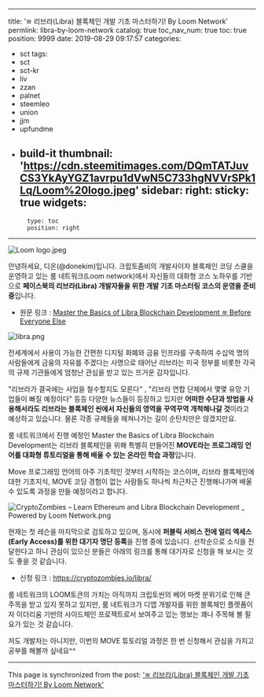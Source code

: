 
---
title: '≋ 리브라(Libra) 블록체인 개발 기초 마스터하기! By Loom Network'
permlink: libra-by-loom-network
catalog: true
toc_nav_num: true
toc: true
position: 9999
date: 2019-08-29 09:17:57
categories:
- sct
tags:
- sct
- sct-kr
- liv
- zzan
- palnet
- steemleo
- union
- jjm
- upfundme
- build-it
thumbnail: 'https://cdn.steemitimages.com/DQmTATJuvCS3YkAyYGZ1avrpu1dVwN5C733hgNVVrSPk1Lq/Loom%20logo.jpeg'
sidebar:
    right:
        sticky: true
widgets:
    -
        type: toc
        position: right
---


![Loom logo.jpeg](https://cdn.steemitimages.com/DQmTATJuvCS3YkAyYGZ1avrpu1dVwN5C733hgNVVrSPk1Lq/Loom%20logo.jpeg)

안녕하세요, 디온(@donekim)입니다. 크립토좀비의 개발사이자 블록체인 코딩 스쿨을 운영하고 있는 룸 네트워크(Loom network)에서 자신들의 대화형 코스 노하우를 기반으로 **페이스북의 리브라(Libra) 개발자들을 위한 개발 기초 마스터링 코스의 운영을 준비 중**입니다.


- 원문 링크 : [Master the Basics of Libra Blockchain Development ≋ Before Everyone Else](https://medium.com/loom-network/master-the-basics-of-libra-blockchain-development-before-everyone-else-ad699112b326)

![libra.png](https://cdn.steemitimages.com/DQmbxuN9jXgBmVt9KfAgTaWTwVNHJnEUPkH5JbpBVNJHrax/libra.png)

전세계에서 사용이 가능한 간편한 디지털 화폐와 금융 인프라를 구축하여 수십억 명의 사람들에게 금융의 자유를 주겠다는 사명으로 태어난 리브라는 미국 정부를 비롯한 각국의 규제 기관들에게 엄청난 관심을 받고 있는 뜨거운 감자입니다.

"리브라가 결국에는 사업을 철수할지도 모른다" , "리브라 연합 단체에서 몇몇 유망 기업들이 빠질 예정이다" 등등 다양한 뉴스들이 등장하고 있지만 **어떠한 수단과 방법을 사용해서라도 리브라는 블록체인 씬에서 자신들의 영역을 꾸역꾸역 개척해나갈 것**이라고 예상하고 있습니다. 물론 각종 규제들을 헤쳐나가는 길이 순탄치만은 않겠지만요.

룸 네트워크에서 진행 예정인 Master the Basics of Libra Blockchain Development는 리브라 블록체인을 위해 특별히 만들어진 **MOVE라는 프로그래밍 언어를 대화형 튜토리얼을 통해 배울 수 있는 온라인 학습 과정**입니다. 

Move 프로그래밍 언어의 아주 기초적인 것부터 시작하는 코스이며, 리브라 블록체인에 대한 기초지식, MOVE 코딩 경험이 없는 사람들도 하나씩 차근차근 진행해나가며 배울 수 있도록 과정을 만들 예정이라고 합니다.

![CryptoZombies – Learn Ethereum and Libra Blockchain Development _ Powered by Loom Network.png](https://cdn.steemitimages.com/DQmdDy6vgtvLR9BDS4AXaHRYXttWgtd6DCTmAmnPX869h8V/CryptoZombies%20%E2%80%93%20Learn%20Ethereum%20and%20Libra%20Blockchain%20Development%20_%20Powered%20by%20Loom%20Network.png)

현재는 첫 레슨을 마지막으로 검토하고 있으며, 동시에 **퍼블릭 서비스 전에 얼리 엑세스(Early Access)를 위한 대기자 명단 등록**을 진행 중에 있습니다. 선착순으로 소식을 전달한다고 하니 관심이 있으신 분들은 아래의 링크를 통해 대기자로 신청을 해 보시는 것도 좋을 것 같습니다.

- 신청 링크 : https://cryptozombies.io/libra/

룸 네트워크의 LOOM토큰의 가치는 아직까지 크립토씬의 베어 마켓 분위기로 인해 큰 주목을 받고 있지 못하고 있지만, 룸 네트워크가 디앱 개발자를 위한 블록체인 플랫폼이자 이더리움 기반의 사이드체인 프로젝트로서 보여주고 있는 행보는 꽤나 주목해 볼 필요가 있는 것 같습니다.

저도 개발자는 아니지만, 이번의 MOVE 튜토리얼 과정은 한 번 신청해서 관심을 가지고 공부를 해볼까 싶네요^^

- - -

This page is synchronized from the post: ['≋ 리브라(Libra) 블록체인 개발 기초 마스터하기! By Loom Network'](https://steemit.com/@donekim/libra-by-loom-network)

